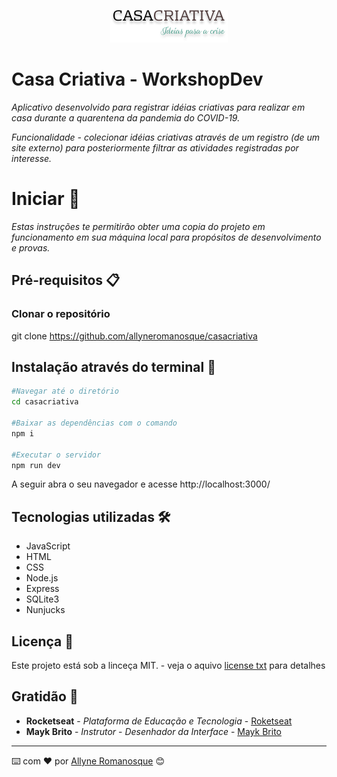 <p align="center"> 
<img src="public/CASACRIATIVA.png">
</p>

# Casa Criativa - WorkshopDev 


_Aplicativo desenvolvido para registrar idéias criativas para realizar em casa durante a quarentena da pandemia do COVID-19._

_Funcionalidade - colecionar idéias criativas através de um registro (de um site externo) para posteriormente filtrar as atividades registradas por interesse._


# Iniciar 🚀

_Estas instruções te permitirão obter uma copia do projeto em funcionamento em sua máquina local para propósitos de desenvolvimento e provas._

## Pré-requisitos 📋


### Clonar o repositório
git clone https://github.com/allyneromanosque/casacriativa


## Instalação através do terminal 🔧
``` bash
#Navegar até o diretório 
cd casacriativa

#Baixar as dependências com o comando 
npm i

#Executar o servidor 
npm run dev
```
A seguir abra o seu navegador e acesse http://localhost:3000/



## Tecnologias utilizadas 🛠️

- JavaScript
- HTML
- CSS
- Node.js
- Express
- SQLite3
- Nunjucks

## Licença 📄

Este projeto está sob a linceça MIT. - veja o aquivo [license txt](license.txt) para detalhes

## Gratidão 🎁

* **Rocketseat** - *Plataforma de Educação e Tecnologia* - [Roketseat](https://github.com/rocketseat)
* **Mayk Brito** - *Instrutor* - *Desenhador da Interface* - [Mayk Brito](https://github.com/maykbrito)



---
⌨️ com ❤️ por [Allyne Romanosque](https://www.linkedin.com/in/allyneromanosque/) 😊